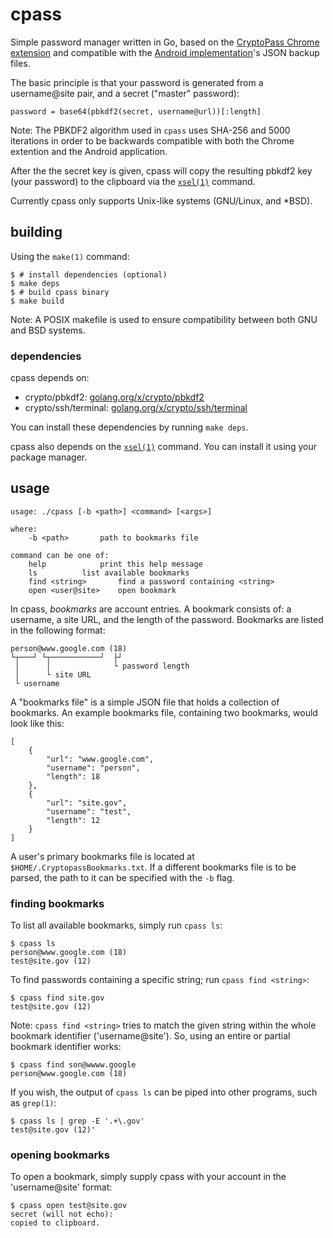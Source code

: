 # cpass
Simple password manager written in Go, based on the [CryptoPass Chrome extension](https://github.com/dchest/cryptopass/ "CryptoPass GitHub") and compatible with the [Android implementation](https://f-droid.org/en/packages/krasilnikov.alexey.cryptopass/ "CryptoPass Android F-Droid Page")'s JSON backup files.

The basic principle is that your password is generated from a username@site pair, and a  secret ("master" password):

	password = base64(pbkdf2(secret, username@url))[:length]

Note: The PBKDF2 algorithm used in `cpass` uses SHA-256 and 5000 iterations in order to be backwards compatible with both the Chrome extention and the Android application.

After the the secret key is given, cpass will copy the resulting pbkdf2 key (your password) to the clipboard via the [`xsel(1)`](http://www.vergenet.net/~conrad/software/xsel/ "xsel Homepage") command.

Currently cpass only supports Unix-like systems (GNU/Linux, and \*BSD).

## building
Using the `make(1)` command:

	$ # install dependencies (optional)
	$ make deps
	$ # build cpass binary
	$ make build

Note: A POSIX makefile is used to ensure compatibility between both GNU and BSD systems.

### dependencies
cpass depends on:

* crypto/pbkdf2: [golang.org/x/crypto/pbkdf2](https://golang.org/x/crypto/pbkdf2)
* crypto/ssh/terminal: [golang.org/x/crypto/ssh/terminal](golang.org/x/crypto/ssh/terminal)

You can install these dependencies by running `make deps`.

cpass also depends on the [`xsel(1)`](http://www.vergenet.net/~conrad/software/xsel/ "xsel Homepage") command. You can install it using your package manager.

## usage

	usage: ./cpass [-b <path>] <command> [<args>]
	
	where:
		-b <path>		path to bookmarks file
	
	command can be one of:
		help			print this help message
		ls			list available bookmarks
		find <string>		find a password containing <string>
		open <user@site>	open bookmark

In cpass, _bookmarks_ are account entries. A bookmark consists of: a username, a site URL, and the length of the password. Bookmarks are listed in the following format:

	person@www.google.com (18)
	└┬───┘ └┬───────────┘  ├┘
	 │      │              └ password length
	 │      └ site URL
	 └ username

A "bookmarks file" is a simple JSON file that holds a collection of bookmarks. An example bookmarks file, containing two bookmarks, would look like this:

	[
		{
			"url": "www.google.com",
			"username": "person",
			"length": 18
		},
		{
			"url": "site.gov",
			"username": "test",
			"length": 12
		}
	]

A user's primary bookmarks file is located at `$HOME/.CryptopassBookmarks.txt`. If a different bookmarks file is to be parsed, the path to it can be specified with the `-b` flag.

### finding bookmarks
To list all available bookmarks, simply run `cpass ls`:

	$ cpass ls
	person@www.google.com (18)
	test@site.gov (12)

To find passwords containing a specific string; run `cpass find <string>`:

	$ cpass find site.gov
	test@site.gov (12)

Note: `cpass find <string>` tries to match the given string within the whole bookmark identifier ('username@site'). So, using an entire or partial bookmark identifier works:

	$ cpass find son@wwww.google
	person@www.google.com (18)

If you wish, the output of `cpass ls` can be piped into other programs, such as `grep(1)`:

	$ cpass ls | grep -E '.+\.gov'
	test@site.gov (12)'

### opening bookmarks
To open a bookmark, simply supply cpass with your account in the 'username@site' format:

	$ cpass open test@site.gov
	secret (will not echo): 
	copied to clipboard.
